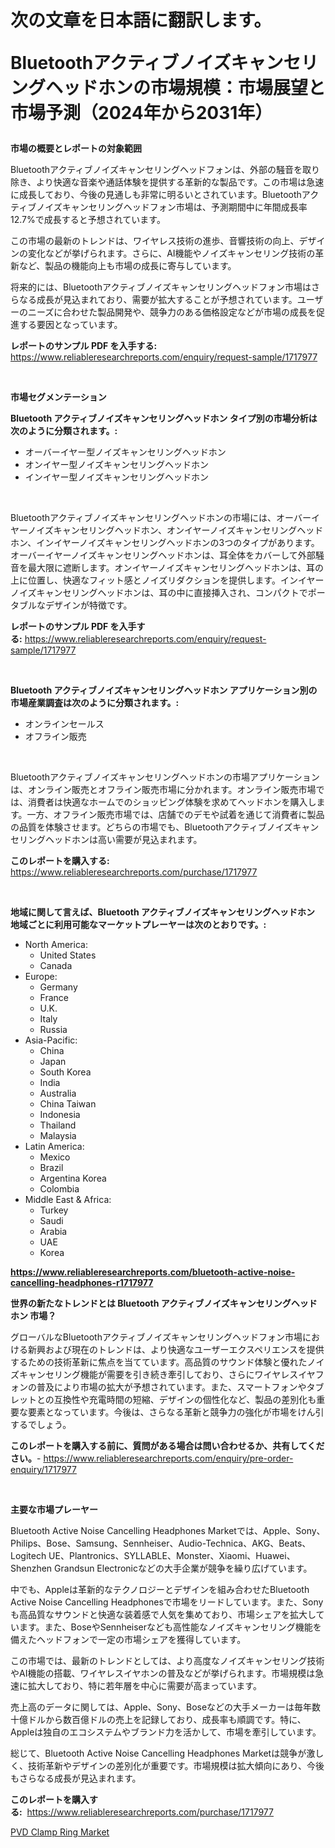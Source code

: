 <p><h1>次の文章を日本語に翻訳します。

Bluetoothアクティブノイズキャンセリングヘッドホンの市場規模：市場展望と市場予測（2024年から2031年）</h1></p><p><strong>市場の概要とレポートの対象範囲</strong></p>
<p><p>Bluetoothアクティブノイズキャンセリングヘッドフォンは、外部の騒音を取り除き、より快適な音楽や通話体験を提供する革新的な製品です。この市場は急速に成長しており、今後の見通しも非常に明るいとされています。Bluetoothアクティブノイズキャンセリングヘッドフォン市場は、予測期間中に年間成長率12.7%で成長すると予想されています。</p><p>この市場の最新のトレンドは、ワイヤレス技術の進歩、音響技術の向上、デザインの変化などが挙げられます。さらに、AI機能やノイズキャンセリング技術の革新など、製品の機能向上も市場の成長に寄与しています。</p><p>将来的には、Bluetoothアクティブノイズキャンセリングヘッドフォン市場はさらなる成長が見込まれており、需要が拡大することが予想されています。ユーザーのニーズに合わせた製品開発や、競争力のある価格設定などが市場の成長を促進する要因となっています。</p></p>
<p><strong>レポートのサンプル PDF を入手する:</strong> <a href="https://www.reliableresearchreports.com/enquiry/request-sample/1717977">https://www.reliableresearchreports.com/enquiry/request-sample/1717977</a></p>
<p>&nbsp;</p>
<p><strong>市場セグメンテーション</strong></p>
<p><strong>Bluetooth アクティブノイズキャンセリングヘッドホン タイプ別の市場分析は次のように分類されます。:</strong></p>
<p><ul><li>オーバーイヤー型ノイズキャンセリングヘッドホン</li><li>オンイヤー型ノイズキャンセリングヘッドホン</li><li>インイヤー型ノイズキャンセリングヘッドホン</li></ul></p>
<p>&nbsp;</p>
<p><p>Bluetoothアクティブノイズキャンセリングヘッドホンの市場には、オーバーイヤーノイズキャンセリングヘッドホン、オンイヤーノイズキャンセリングヘッドホン、インイヤーノイズキャンセリングヘッドホンの3つのタイプがあります。オーバーイヤーノイズキャンセリングヘッドホンは、耳全体をカバーして外部騒音を最大限に遮断します。オンイヤーノイズキャンセリングヘッドホンは、耳の上に位置し、快適なフィット感とノイズリダクションを提供します。インイヤーノイズキャンセリングヘッドホンは、耳の中に直接挿入され、コンパクトでポータブルなデザインが特徴です。</p></p>
<p><strong>レポートのサンプル PDF を入手する:</strong>&nbsp;<a href="https://www.reliableresearchreports.com/enquiry/request-sample/1717977">https://www.reliableresearchreports.com/enquiry/request-sample/1717977</a></p>
<p>&nbsp;</p>
<p><strong> Bluetooth アクティブノイズキャンセリングヘッドホン アプリケーション別の市場産業調査は次のように分類されます。:</strong></p>
<p><ul><li>オンラインセールス</li><li>オフライン販売</li></ul></p>
<p>&nbsp;</p>
<p><p>Bluetoothアクティブノイズキャンセリングヘッドホンの市場アプリケーションは、オンライン販売とオフライン販売市場に分かれます。オンライン販売市場では、消費者は快適なホームでのショッピング体験を求めてヘッドホンを購入します。一方、オフライン販売市場では、店舗でのデモや試着を通じて消費者に製品の品質を体験させます。どちらの市場でも、Bluetoothアクティブノイズキャンセリングヘッドホンは高い需要が見込まれます。</p></p>
<p><strong>このレポートを購入する:</strong>&nbsp; <a href="https://www.reliableresearchreports.com/purchase/1717977">https://www.reliableresearchreports.com/purchase/1717977</a></p>
<p>&nbsp;</p>
<p><strong>地域に関して言えば、Bluetooth アクティブノイズキャンセリングヘッドホン 地域ごとに利用可能なマーケットプレーヤーは次のとおりです。:</strong></p>
<p><ul>
    <li>
        North America:
        <ul>
            <li>United States</li>
            <li>Canada</li>
        </ul>
    </li>
    <li>
        Europe:
        <ul>
            <li>Germany</li>
            <li>France</li>
            <li>U.K.</li>
            <li>Italy</li>
            <li>Russia</li>
        </ul>
    </li>
    <li>
        Asia-Pacific:
        <ul>
            <li>China</li>
            <li>Japan</li>
            <li>South Korea</li>
            <li>India</li>
            <li>Australia</li>
            <li>China Taiwan</li>
            <li>Indonesia</li>
            <li>Thailand</li>
            <li>Malaysia</li>
        </ul>
    </li>
    <li>
        Latin America:
        <ul>
            <li>Mexico</li>
            <li>Brazil</li>
            <li>Argentina Korea</li>
            <li>Colombia</li>
        </ul>
    </li>
    <li>
        Middle East & Africa:
        <ul>
            <li>Turkey</li>
            <li>Saudi</li>
            <li>Arabia</li>
            <li>UAE</li>
            <li>Korea</li>
        </ul>
    </li>
    </ul></p>
<p><strong><a href="https://www.reliableresearchreports.com/bluetooth-active-noise-cancelling-headphones-r1717977">https://www.reliableresearchreports.com/bluetooth-active-noise-cancelling-headphones-r1717977</a></strong>&nbsp;</p>
<p><strong>世界の新たなトレンドとは Bluetooth アクティブノイズキャンセリングヘッドホン 市場？</strong></p>
<p><p>グローバルなBluetoothアクティブノイズキャンセリングヘッドフォン市場における新興および現在のトレンドは、より快適なユーザーエクスペリエンスを提供するための技術革新に焦点を当てています。高品質のサウンド体験と優れたノイズキャンセリング機能が需要を引き続き牽引しており、さらにワイヤレスイヤフォンの普及により市場の拡大が予想されています。また、スマートフォンやタブレットとの互換性や充電時間の短縮、デザインの個性化など、製品の差別化も重要な要素となっています。今後は、さらなる革新と競争力の強化が市場をけん引するでしょう。</p></p>
<p><strong>このレポートを購入する前に、質問がある場合は問い合わせるか、共有してください。</strong>- <a href="https://www.reliableresearchreports.com/enquiry/pre-order-enquiry/1717977">https://www.reliableresearchreports.com/enquiry/pre-order-enquiry/1717977</a></p>
<p>&nbsp;</p>
<p><strong>主要な市場プレーヤー</strong></p>
<p><p>Bluetooth Active Noise Cancelling Headphones Marketでは、Apple、Sony、Philips、Bose、Samsung、Sennheiser、Audio-Technica、AKG、Beats、Logitech UE、Plantronics、SYLLABLE、Monster、Xiaomi、Huawei、Shenzhen Grandsun Electronicなどの大手企業が競争を繰り広げています。</p><p>中でも、Appleは革新的なテクノロジーとデザインを組み合わせたBluetooth Active Noise Cancelling Headphonesで市場をリードしています。また、Sonyも高品質なサウンドと快適な装着感で人気を集めており、市場シェアを拡大しています。また、BoseやSennheiserなども高性能なノイズキャンセリング機能を備えたヘッドフォンで一定の市場シェアを獲得しています。</p><p>この市場では、最新のトレンドとしては、より高度なノイズキャンセリング技術やAI機能の搭載、ワイヤレスイヤホンの普及などが挙げられます。市場規模は急速に拡大しており、特に若年層を中心に需要が高まっています。</p><p>売上高のデータに関しては、Apple、Sony、Boseなどの大手メーカーは毎年数十億ドルから数百億ドルの売上を記録しており、成長率も順調です。特に、Appleは独自のエコシステムやブランド力を活かして、市場を牽引しています。</p><p>総じて、Bluetooth Active Noise Cancelling Headphones Marketは競争が激しく、技術革新やデザインの差別化が重要です。市場規模は拡大傾向にあり、今後もさらなる成長が見込まれます。</p></p>
<p><strong>このレポートを購入する:</strong>&nbsp;&nbsp;<a href="https://www.reliableresearchreports.com/purchase/1717977">https://www.reliableresearchreports.com/purchase/1717977</a></p>
<p><p><a href="https://cedar-agate-3da.notion.site/PVD-Clamp-Ring-Market-Exploring-Market-Share-Market-Trends-and-Future-Growth-659d3d6be1ae4002ba6bc698d16d532f">PVD Clamp Ring Market</a></p></p>